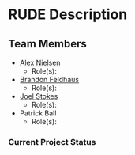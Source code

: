 # RUDE Description

## Team Members
* [Alex Nielsen](https://github.com/ACNielsen)
  * Role(s): 
* [Brandon Feldhaus](https://github.com/BrandonFeldhaus)
  * Role(s): 
* [Joel Stokes](https://github.com/jstokesVMASC)
  * Role(s): 
* Patrick Ball
  * Role(s): 


### Current Project Status

